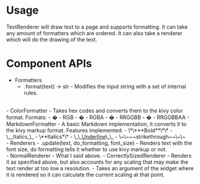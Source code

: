 # Usage
TextRenderer will draw text to a page and supports formatting.
It can take any amount of formatters which are ordered. It can also take a renderer which will do the drawing of the text.

# Component APIs
- Formatters
  - .format(text) -> str - Modifies the input string with a set of internal rules.  
<br>
  - ColorFormatter - Takes hex codes and converts them to the kivy color format.  
    Formats:
    - &#000 - RGB
    - &#0000 - RGBA
    - &#000000 - RRGGBB
    - &#00000000 - RRGGBBAA
  - MarkdownFormatter - A basic Markdown implementation, it converts it to the kivy markup format.  
    Features Implemented:
    - \*\***Bold**\*\*
    - \__Italics_\_
    - \**Italics*\*
    - \_\_<u>Underline</u>\_\_
    - \~\~~~strikethrough~~\~\~  
<br>
- Renderers
  - .update(text, do_formatting, font_size) - Renders text with the font size, do formatting tells it whether to use kivy markup or not.  
<br>
  - NormalRenderer - What I said above.
  - CorrectlySizedRenderer - Renders it as specified above, but also accounts for any scaling that may make the text render at too low a resolution.
    - Takes an argument of the widget where it is rendered so it can calculate the current scaling at that point.